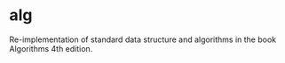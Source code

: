 # alg
Re-implementation of standard data structure and algorithms in the book Algorithms 4th edition.
